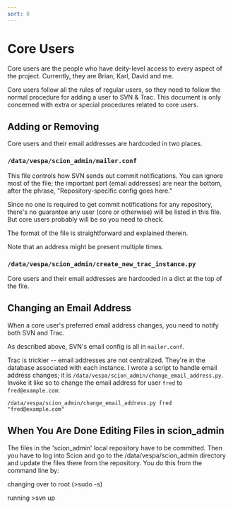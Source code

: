 ```yaml
---
sort: 6
---
```


# Core Users
Core users are the people who have deity-level access to every aspect of the 
project. Currently, they are Brian, Karl, David and me.

Core users follow all the rules of regular users, so they need to follow the
normal procedure for adding a user to SVN & Trac. This document is only 
concerned with extra or special procedures related to core users.

## Adding or Removing
Core users and their email addresses are hardcoded in two places.

### `/data/vespa/scion_admin/mailer.conf`
This file controls how SVN sends out commit notifications. You can ignore
most of the file; the important part (email addresses) are near the bottom,
after the phrase, "Repository-specific config goes here."

Since no one is required to get commit notifications for any repository,
there's no guarantee any user (core or otherwise) will be listed in this
file. But core users probably will be so you need to check. 

The format of the file is straightforward and explained therein.

Note that an address might be present multiple times.


### `/data/vespa/scion_admin/create_new_trac_instance.py`
Core users and their email addresses are hardcoded in a dict at the top
of the file.

## Changing an Email Address
When a core user's preferred email address changes, you need to notify both
SVN and Trac.

As described above, SVN's email config is all in `mailer.conf`. 

Trac is trickier -- email addresses are not centralized. They're in the 
database associated with each instance. I wrote a script to handle email 
address changes; it is `/data/vespa/scion_admin/change_email_address.py`. Invoke it
like so to change the email address for user `fred` to `fred@example.com`:
```
/data/vespa/scion_admin/change_email_address.py fred "fred@example.com"
```

## When You Are Done Editing Files in scion_admin
The files in the 'scion_admin' local repository have to be committed. Then you have to log into Scion and go to the /data/vespa/scion_admin directory and update the files there from the repository.  You do this from the command line by:

changing over to root (>sudo -s) 

running >svn up
